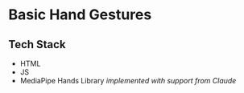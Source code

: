 # Basic Hand Gestures
## Tech Stack
- HTML
- JS
- MediaPipe Hands Library
*implemented with support from Claude*